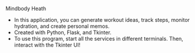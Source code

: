 Mindbody Heath

- In this application, you can generate workout ideas, track steps, monitor hydration, and create personal memos.
- Created with Python, Flask, and Tkinter.
- To use this program, start all the services in different terminals. Then, interact with the Tkinter UI! 

